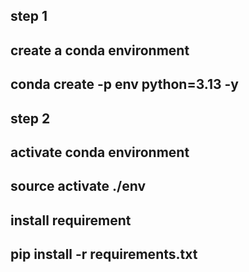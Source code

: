 ## step 1
## create a conda environment
## conda create -p env python=3.13 -y

## step 2 
## activate conda environment
## source activate ./env

## install requirement
## pip install -r requirements.txt